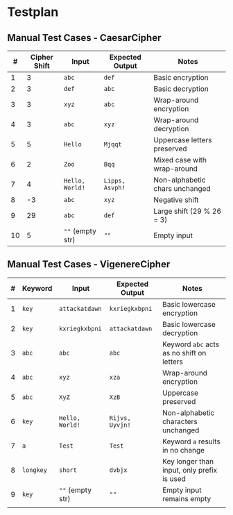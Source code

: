 # Testplan

## Manual Test Cases - CaesarCipher

| #   | Cipher Shift | Input            | Expected Output | Notes                          |
| --- | ------------ | ---------------- | --------------- | ------------------------------ |
| 1   | 3            | `abc`            | `def`           | Basic encryption               |
| 2   | 3            | `def`            | `abc`           | Basic decryption               |
| 3   | 3            | `xyz`            | `abc`           | Wrap-around encryption         |
| 4   | 3            | `abc`            | `xyz`           | Wrap-around decryption         |
| 5   | 5            | `Hello`          | `Mjqqt`         | Uppercase letters preserved    |
| 6   | 2            | `Zoo`            | `Bqq`           | Mixed case with wrap-around    |
| 7   | 4            | `Hello, World!`  | `Lipps, Asvph!` | Non-alphabetic chars unchanged |
| 8   | -3           | `abc`            | `xyz`           | Negative shift                 |
| 9   | 29           | `abc`            | `def`           | Large shift (29 % 26 = 3)      |
| 10  | 5            | `""` (empty str) | `""`            | Empty input                    |

## Manual Test Cases - VigenereCipher

| #   | Keyword   | Input            | Expected Output | Notes                                      |
| --- | --------- | ---------------- | --------------- | ------------------------------------------ |
| 1   | `key`     | `attackatdawn`   | `kxriegkxbpni`  | Basic lowercase encryption                 |
| 2   | `key`     | `kxriegkxbpni`   | `attackatdawn`  | Basic lowercase decryption                 |
| 3   | `abc`     | `abc`            | `abc`           | Keyword `abc` acts as no shift on letters  |
| 4   | `abc`     | `xyz`            | `xza`           | Wrap-around encryption                     |
| 5   | `abc`     | `XyZ`            | `XzB`           | Uppercase preserved                        |
| 6   | `key`     | `Hello, World!`  | `Rijvs, Uyvjn!` | Non-alphabetic characters unchanged        |
| 7   | `a`       | `Test`           | `Test`          | Keyword `a` results in no change           |
| 8   | `longkey` | `short`          | `dvbjx`         | Key longer than input, only prefix is used |
| 9   | `key`     | `""` (empty str) | `""`            | Empty input remains empty                  |
|     |
